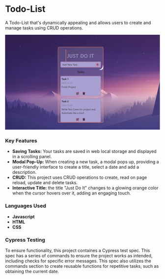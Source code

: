 # Todo-List

A Todo-List that's dynamically appealing and allows users to create and manage tasks using CRUD operations.

![alt text](https://github.com/IndiaJane/Todo-List/blob/main/images/todo-list.jpg?raw=true)

### Key Features

- **Saving Tasks:** Your tasks are saved in web local storage and displayed in a scrolling panel.
- **Modal Pop-Up:** When creating a new task, a modal pops up, providing a user-friendly interface to create a title, select a date and add a description.
- **CRUD:** This project uses CRUD operations to create, read on page reload, update and delete tasks.
- **Interactive Title:** the title "Just Do It" changes to a glowing orange color when the cursor hovers over it, adding an engaging touch.

### Languages Used

- **Javascript**
- **HTML**
- **CSS**

### Cypress Testing

To ensure functionality, this project containes a Cypress test spec. This spec has a series of commands to ensure the project works as intended, including checks for specific error messages.
This spec also utilizes the commands section to create reusable functions for repetitive tasks, such as obtaining the current date.